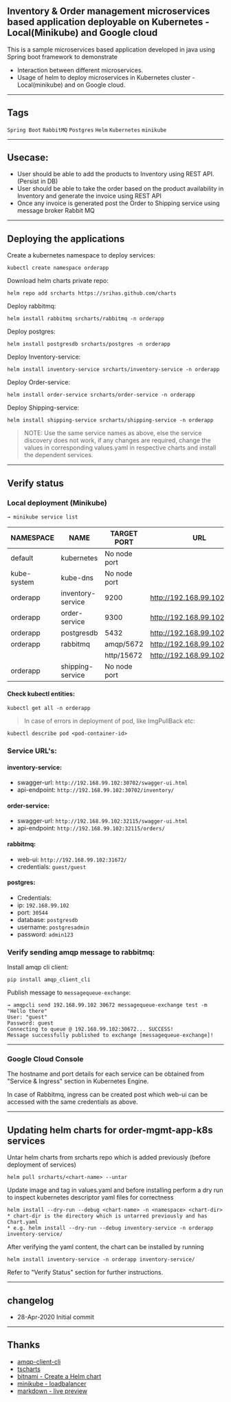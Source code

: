 Inventory & Order management microservices based application deployable on Kubernetes - Local(Minikube) and Google cloud
----

This is a sample microservices based application developed in java using Spring boot framework to demonstrate 

* Interaction between different microservices.
* Usage of helm to deploy microservices in Kubernetes cluster - Local(minikube) and on Google cloud.


----
## Tags

`Spring Boot`
`RabbitMQ`
`Postgres`
`Helm`
`Kubernetes`
`minikube`

----
## Usecase:

   * User should be able to add the products to Inventory using REST API. (Persist in DB)
   * User should be able to take the order based on the product availability in Inventory and generate the invoice using REST API
   * Once any invoice is generated post the Order to Shipping service using message broker Rabbit MQ
----
## Deploying the applications

Create a kubernetes namespace to deploy services:

    kubectl create namespace orderapp

Download helm charts private repo:
    
    helm repo add srcharts https://srihas.github.com/charts

Deploy rabbitmq:
 
    helm install rabbitmq srcharts/rabbitmq -n orderapp

Deploy postgres:
    
    helm install postgresdb srcharts/postgres -n orderapp

Deploy Inventory-service:

    helm install inventory-service srcharts/inventory-service -n orderapp

Deploy Order-service:

    helm install order-service srcharts/order-service -n orderapp

Deploy Shipping-service:

    helm install shipping-service srcharts/shipping-service -n orderapp
    



> NOTE: Use the same service names as above, else the service discovery does not work, if any changes are required, change the values in corresponding values.yaml in respective charts and install the dependent services.

----
## Verify status 
### Local deployment (Minikube) 

    → minikube service list

|  NAMESPACE  |       NAME        |     TARGET PORT     |              URL               |
|-------------|-------------------|---------------------|--------------------------------|
| default     | kubernetes        | No node port        |
| kube-system | kube-dns          | No node port        |
| orderapp    | inventory-service |                9200 | http://192.168.99.102:30702    |
| orderapp    | order-service     |                9300 | http://192.168.99.102:32115    |
| orderapp    | postgresdb        |                5432 | http://192.168.99.102:30544    |
| orderapp    | rabbitmq          | amqp/5672           | http://192.168.99.102:30672    |
|             |                   | http/15672          | http://192.168.99.102:31672    |
| orderapp    | shipping-service  | No node port        |

#### Check kubectl entities:

    kubectl get all -n orderapp

> In case of errors in deployment of pod, like ImgPullBack etc:

    kubectl describe pod <pod-container-id>


### Service URL's:

#### inventory-service:

* swagger-url: `http://192.168.99.102:30702/swagger-ui.html`
* api-endpoint: `http://192.168.99.102:30702/inventory/`

#### order-service:

* swagger-url: `http://192.168.99.102:32115/swagger-ui.html`
* api-endpoint: `http://192.168.99.102:32115/orders/` 

#### rabbitmq:

* web-ui: `http://192.168.99.102:31672/`
* credentials: `guest/guest`


#### postgres:

* Credentials:
* ip: `192.168.99.102`
* port: `30544`
* database: `postgresdb`
* username: `postgresadmin`
* password: `admin123`

### Verify sending amqp message to rabbitmq:

Install amqp cli client:

    pip install amqp_client_cli
    
Publish message to `messagequeue-exchange`:

    → amqpcli send 192.168.99.102 30672 messagequeue-exchange test -m "Hello there"
    User: "guest"
    Password: guest
    Connecting to queue @ 192.168.99.102:30672... SUCCESS!
    Message successfully published to exchange [messagequeue-exchange]!

----
### Google Cloud Console

The hostname and port details for each service can be obtained from "Service & Ingress" section in Kubernetes Engine.

In case of Rabbitmq, ingress can be created post which web-ui can be accessed with the same credentials as above.

----
## Updating helm charts for order-mgmt-app-k8s services

Untar helm charts from srcharts repo which is added previously (before deployment of services)

    helm pull srcharts/<chart-name> --untar

Update image and tag in values.yaml and before installing perform a dry run to inspect kubernetes descriptor yaml files for correctness

    helm install --dry-run --debug <chart-name> -n <namespace> <chart-dir>
    * chart-dir is the directory which is untarred previously and has Chart.yaml
    * e.g. helm install --dry-run --debug inventory-service -n orderapp inventory-service/
    
After verifying the yaml content, the chart can be installed by running 

    helm install inventory-service -n orderapp inventory-service/
    
Refer to "Verify Status" section for further instructions.

----
## changelog
* 28-Apr-2020 Initial commit

----
## Thanks
* [amqp-client-cli](https://github.com/ownaginatious/amqp-client-cli)
* [tscharts](https://github.com/technosophos/tscharts)
* [bitnami - Create a Helm chart](https://youtu.be/TJ9hPLn0oAs)
* [minikube - loadbalancer](https://blog.codonomics.com/2019/02/loadbalancer-support-with-minikube-for-k8s.html)
* [markdown - live preview](https://markdownlivepreview.com/)
